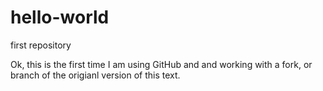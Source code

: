# hello-world
first repository 

Ok, 
this is the first time I am using GitHub and and working with a fork, or branch of the origianl version of this text.

